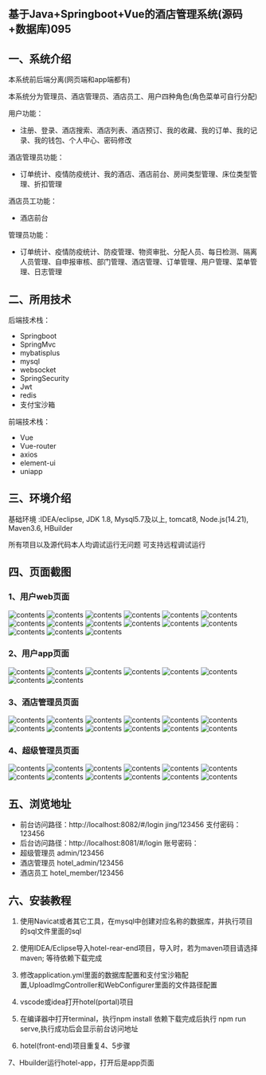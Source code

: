 ## 基于Java+Springboot+Vue的酒店管理系统(源码+数据库)095

## 一、系统介绍
本系统前后端分离(网页端和app端都有)

本系统分为管理员、酒店管理员、酒店员工、用户四种角色(角色菜单可自行分配)

用户功能：
- 注册、登录、酒店搜索、酒店列表、酒店预订、我的收藏、我的订单、我的记录、我的钱包、个人中心、密码修改

酒店管理员功能：
- 订单统计、疫情防疫统计、我的酒店、酒店前台、房间类型管理、床位类型管理、折扣管理

酒店员工功能：
- 酒店前台

管理员功能：
- 订单统计、疫情防疫统计、防疫管理、物资审批、分配人员、每日检测、隔离人员管理、自申报审核、部门管理、酒店管理、订单管理、用户管理、菜单管理、日志管理

## 二、所用技术

后端技术栈：
- Springboot
- SpringMvc
- mybatisplus
- mysql
- websocket
- SpringSecurity
- Jwt
- redis
- 支付宝沙箱


前端技术栈：
- Vue
- Vue-router
- axios
- element-ui
- uniapp

## 三、环境介绍

基础环境 :IDEA/eclipse, JDK 1.8, Mysql5.7及以上, tomcat8, Node.js(14.21), Maven3.6, HBuilder

所有项目以及源代码本人均调试运行无问题 可支持远程调试运行

## 四、页面截图
### 1、用户web页面
![contents](./picture/picture1.png)
![contents](./picture/picture01.png)
![contents](./picture/picture2.png)
![contents](./picture/picture3.png)
![contents](./picture/picture4.png)
![contents](./picture/picture5.png)
![contents](./picture/picture6.png)
![contents](./picture/picture7.png)
![contents](./picture/picture8.png)
![contents](./picture/picture9.png)
![contents](./picture/picture10.png)
![contents](./picture/picture11.png)
![contents](./picture/picture12.png)
![contents](./picture/picture13.png)
![contents](./picture/picture14.png)
### 2、用户app页面
![contents](./picture/picture15.png)
![contents](./picture/picture16.png)
![contents](./picture/picture17.png)
![contents](./picture/picture18.png)
![contents](./picture/picture19.png)
![contents](./picture/picture20.png)
![contents](./picture/picture21.png)
![contents](./picture/picture22.png)
### 3、酒店管理员页面
![contents](./picture/picture23.png)
![contents](./picture/picture24.png)
![contents](./picture/picture25.png)
![contents](./picture/picture26.png)
![contents](./picture/picture27.png)
![contents](./picture/picture28.png)
![contents](./picture/picture29.png)
![contents](./picture/picture30.png)
![contents](./picture/picture31.png)
![contents](./picture/picture32.png)
![contents](./picture/picture33.png)
![contents](./picture/picture34.png)
### 4、超级管理员页面
![contents](./picture/picture46.png)
![contents](./picture/picture35.png)
![contents](./picture/picture36.png)
![contents](./picture/picture37.png)
![contents](./picture/picture38.png)
![contents](./picture/picture39.png)
![contents](./picture/picture40.png)
![contents](./picture/picture41.png)
![contents](./picture/picture42.png)
![contents](./picture/picture43.png)
![contents](./picture/picture44.png)
![contents](./picture/picture45.png)


## 五、浏览地址
- 前台访问路径：http://localhost:8082/#/login
   jing/123456  支付密码：123456
- 后台访问路径：http://localhost:8081/#/login
  账号密码：
- 超级管理员  admin/123456
- 酒店管理员  hotel_admin/123456
- 酒店员工    hotel_member/123456

## 六、安装教程

1. 使用Navicat或者其它工具，在mysql中创建对应名称的数据库，并执行项目的sql文件里面的sql

2. 使用IDEA/Eclipse导入hotel-rear-end项目，导入时，若为maven项目请选择maven; 等待依赖下载完成

3. 修改application.yml里面的数据库配置和支付宝沙箱配置,UploadImgController和WebConfigurer里面的文件路径配置

4. vscode或idea打开hotel(portal)项目

5. 在编译器中打开terminal，执行npm install 依赖下载完成后执行 npm run serve,执行成功后会显示前台访问地址

6. hotel(front-end)项目重复4、5步骤

7、Hbuilder运行hotel-app，打开后是app页面



